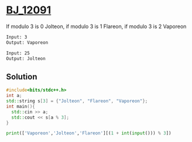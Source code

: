 # [BJ_12091](https://acmicpc.net/problem/12091)

If modulo 3 is 0 Jolteon, if modulo 3 is 1 Flareon, if modulo 3 is 2 Vaporeon

```txt
Input: 3
Output: Vaporeon

Input: 25
Output: Jolteon
```

## Solution

```cpp
#include<bits/stdc++.h>
int a;
std::string s[3] = {"Jolteon", "Flareon", "Vaporeon"};
int main(){
  std::cin >> a;
  std::cout << s[a % 3];
}
```

```py
print(['Vaporeon','Jolteon','Flareon'][(1 + int(input())) % 3])
```
